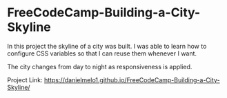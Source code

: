 # FreeCodeCamp-Building-a-City-Skyline

In this project the skyline of a city was built. I was able to learn how to configure CSS variables so that I can reuse them whenever I want.

The city changes from day to night as responsiveness is applied.

Project Link: https://danielmelo1.github.io/FreeCodeCamp-Building-a-City-Skyline/
